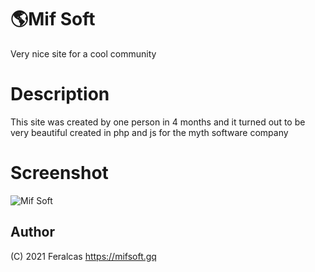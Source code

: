 # 🌎Mif Soft
Very nice site for a cool community

# Description
This site was created by one person in 4 months
and it turned out to be very beautiful
created in php and js
for the myth software company

# Screenshot
![Mif Soft](https://i.imgur.com/o8GQf3O.png)


## Author

(C) 2021  Feralcas
https://mifsoft.gq
